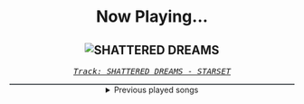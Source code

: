 <div align="center"> 
<h1>Now Playing...</h1>

![SHATTERED DREAMS](https://i.scdn.co/image/ab67616d00001e022ebb115e57fbfc849ecf0c61)
--
_<samp><a href="https://open.spotify.com/track/6Fa7c0b952q10e4nBeIxhg">Track: SHATTERED DREAMS - STARSET</a></samp>_

<div style="border: 1px #4B5054 solid"></div>
<details>
  <summary>
    Previous played songs
  </summary>
  <table>
    <thead>
      <tr>
        <th>
          Artist
        </th>
        <th>
          Song
        </th>
        <th>
          Link
        </th>
      </tr>
    </thead>
    <tbody>
      <tr><td>STARSET</td><td>SHATTERED DREAMS</td><td><a href="https://open.spotify.com/track/6Fa7c0b952q10e4nBeIxhg">https://open.spotify.com/track/6Fa7c0b952q10e4nBeIxhg</a></td></tr><tr><td>The Plot In You</td><td>Silence</td><td><a href="https://open.spotify.com/track/7tv8zTisovOo3Xb9KAVOpa">https://open.spotify.com/track/7tv8zTisovOo3Xb9KAVOpa</a></td></tr><tr><td>Poppy</td><td>new way out</td><td><a href="https://open.spotify.com/track/78GAQZUGa11v6f8ozhGqbM">https://open.spotify.com/track/78GAQZUGa11v6f8ozhGqbM</a></td></tr><tr><td>Ankor</td><td>MADARA · endless dream</td><td><a href="https://open.spotify.com/track/1DHbRaVkKEUneuzlVN4Yoc">https://open.spotify.com/track/1DHbRaVkKEUneuzlVN4Yoc</a></td></tr><tr><td>Orbit Culture</td><td>The Storm</td><td><a href="https://open.spotify.com/track/2JfTQ0BylVCf0fDm2NjVxA">https://open.spotify.com/track/2JfTQ0BylVCf0fDm2NjVxA</a></td></tr><tr><td>Atlas</td><td>Salt And Sulfur</td><td><a href="https://open.spotify.com/track/7ueYiupji0ihYgf8T3tTUl">https://open.spotify.com/track/7ueYiupji0ihYgf8T3tTUl</a></td></tr><tr><td>Toa5t</td><td>Seven Sins</td><td><a href="https://open.spotify.com/track/7GfcXFZI7wJwFxTAY7ZQNU">https://open.spotify.com/track/7GfcXFZI7wJwFxTAY7ZQNU</a></td></tr><tr><td>ASHEN</td><td>Oblivion</td><td><a href="https://open.spotify.com/track/2FRswSryr77ZnU5arQbfH2">https://open.spotify.com/track/2FRswSryr77ZnU5arQbfH2</a></td></tr><tr><td>Dayseeker</td><td>Sleeptalk</td><td><a href="https://open.spotify.com/track/53Ssvy5Rww0BPTtOw375zW">https://open.spotify.com/track/53Ssvy5Rww0BPTtOw375zW</a></td></tr><tr><td>Downswing</td><td>Too Little Too Late</td><td><a href="https://open.spotify.com/track/6yG7803AOYRgHSAaCY12en">https://open.spotify.com/track/6yG7803AOYRgHSAaCY12en</a></td></tr><tr><td>Caskets</td><td>The Only Heaven You'll Know</td><td><a href="https://open.spotify.com/track/4w1kRlzCTYQKXKXX2UULcK">https://open.spotify.com/track/4w1kRlzCTYQKXKXX2UULcK</a></td></tr><tr><td>Versus Me</td><td>Echoes</td><td><a href="https://open.spotify.com/track/72mfxZKrn7uUGJ5VIHQctO">https://open.spotify.com/track/72mfxZKrn7uUGJ5VIHQctO</a></td></tr><tr><td>Architects</td><td>Blackhole</td><td><a href="https://open.spotify.com/track/04yjYHGB3aoyS3q7D7LiKy">https://open.spotify.com/track/04yjYHGB3aoyS3q7D7LiKy</a></td></tr><tr><td>Adept</td><td>Parting Ways</td><td><a href="https://open.spotify.com/track/02z82YXVP6bQlIUt7r3gK5">https://open.spotify.com/track/02z82YXVP6bQlIUt7r3gK5</a></td></tr><tr><td>Nevertel</td><td>Some Things</td><td><a href="https://open.spotify.com/track/5YiZTYIfI5gdsL0evuC1nz">https://open.spotify.com/track/5YiZTYIfI5gdsL0evuC1nz</a></td></tr><tr><td>Solence</td><td>Dead_Alive</td><td><a href="https://open.spotify.com/track/4pZJXU5qsZfWj5Gnp5UgSR">https://open.spotify.com/track/4pZJXU5qsZfWj5Gnp5UgSR</a></td></tr><tr><td>Wind Walkers</td><td>Hereditary</td><td><a href="https://open.spotify.com/track/4j4NCpKg0dZKqepfdwL1KH">https://open.spotify.com/track/4j4NCpKg0dZKqepfdwL1KH</a></td></tr><tr><td>Memphis May Fire</td><td>Overdose - feat. Blindside</td><td><a href="https://open.spotify.com/track/69CQf9CTQM4vJ1JVHrjujt">https://open.spotify.com/track/69CQf9CTQM4vJ1JVHrjujt</a></td></tr><tr><td>AVRALIZE</td><td>bite my tongue</td><td><a href="https://open.spotify.com/track/2HJ6AOtp1gkrQcPUixfprn">https://open.spotify.com/track/2HJ6AOtp1gkrQcPUixfprn</a></td></tr><tr><td>Bury Tomorrow</td><td>Let Go</td><td><a href="https://open.spotify.com/track/3vRFqfcFORdkkePTSK8tfu">https://open.spotify.com/track/3vRFqfcFORdkkePTSK8tfu</a></td></tr>
    </tbody>
  </table>
</details>

</div>
